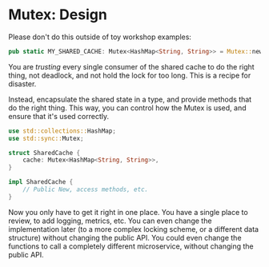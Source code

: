 # Mutex: Design

Please don't do this outside of toy workshop examples:

```rust
pub static MY_SHARED_CACHE: Mutex<HashMap<String, String>> = Mutex::new(HashMap::new());
```

You are *trusting* every single consumer of the shared cache to do the right thing, not deadlock, and not hold the lock for too long. This is a recipe for disaster.

Instead, encapsulate the shared state in a type, and provide methods that do the right thing. This way, you can control how the Mutex is used, and ensure that it's used correctly.

```rust
use std::collections::HashMap;
use std::sync::Mutex;

struct SharedCache {
    cache: Mutex<HashMap<String, String>>,
}

impl SharedCache {
    // Public New, access methods, etc.
}
```

Now you only have to get it right in one place. You have a single place to review, to add logging, metrics, etc. You can even change the implementation later (to a more complex locking scheme, or a different data structure) without changing the public API. You could even change the functions to call a completely different microservice, without changing the public API.